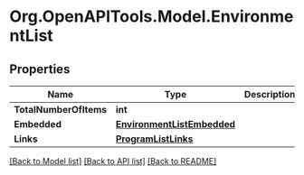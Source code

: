 
# Org.OpenAPITools.Model.EnvironmentList

## Properties

Name | Type | Description | Notes
------------ | ------------- | ------------- | -------------
**TotalNumberOfItems** | **int** |  | [optional] 
**Embedded** | [**EnvironmentListEmbedded**](EnvironmentListEmbedded.md) |  | [optional] 
**Links** | [**ProgramListLinks**](ProgramListLinks.md) |  | [optional] 

[[Back to Model list]](../README.md#documentation-for-models)
[[Back to API list]](../README.md#documentation-for-api-endpoints)
[[Back to README]](../README.md)

